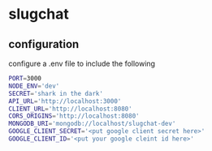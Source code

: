 # slugchat

## configuration
configure a .env file to include the following

``` bash
PORT=3000
NODE_ENV='dev'
SECRET='shark in the dark'
API_URL='http://localhost:3000'
CLIENT_URL='http://localhost:8080'
CORS_ORIGINS='http://localhost:8080'
MONGODB_URI='mongodb://localhost/slugchat-dev'
GOOGLE_CLIENT_SECRET='<put google client secret here>'
GOOGLE_CLIENT_ID='<put your google cleint id here>'
```

